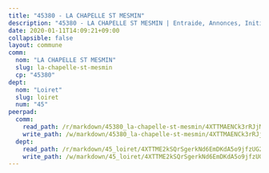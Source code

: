 ```yaml
---
title: "45380 - LA CHAPELLE ST MESMIN"
description: "45380 - LA CHAPELLE ST MESMIN | Entraide, Annonces, Initiatives"
date: 2020-01-11T14:09:21+09:00
collapsible: false
layout: commune
comm:
  nom: "LA CHAPELLE ST MESMIN"
  slug: la-chapelle-st-mesmin
  cp: "45380"
dept:
  nom: "Loiret"
  slug: loiret
  num: "45"
peerpad:
  comm:
    read_path: /r/markdown/45380_la-chapelle-st-mesmin/4XTTMAENCk3rRJjM5NSmij8z3g4GLoHkD3J1di8shDdgw1Mmg
    write_path: /w/markdown/45380_la-chapelle-st-mesmin/4XTTMAENCk3rRJjM5NSmij8z3g4GLoHkD3J1di8shDdgw1Mmg-K3TgV7i8yTGvF4wSiRMbZ5WwCyjXTiYgDcQp2H1W9FwLWNV3hJQ7329omDgYcr3QLaqjJZgm9Dxe32GFZRuRwAN6SZdLXAoAwiUWf7kmtAuMja7RgYjGECf9qVnrmK5pQKZd39Je
  dept:
    read_path: /r/markdown/45_loiret/4XTTME2kSQrSgerkNd6EmDKdA5o9jfzUG2SAG8C2qVYb3YXN4
    write_path: /w/markdown/45_loiret/4XTTME2kSQrSgerkNd6EmDKdA5o9jfzUG2SAG8C2qVYb3YXN4-K3TgULpEDoP6p5UphGUnEGQQDb2AQTj81Z2trE1ZVsdtBZSXUbkVLE9oEias3DdMz5vmgxRH8ErfnuyVj2VYfJxxhBMoq5ZxQCDrb2jTVFkww5uEThgDKwT8pF9LfJGTpqNraKjJ
---
```


